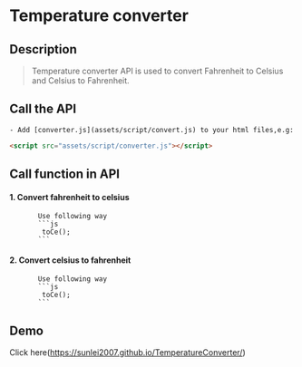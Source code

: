 # Temperature converter
## Description
  > Temperature converter API is used to convert Fahrenheit to Celsius and Celsius to Fahrenheit.
## Call the API
	- Add [converter.js](assets/script/convert.js) to your html files,e.g:
```html
<script src="assets/script/converter.js"></script>
```
## Call function in API
#### 1. Convert fahrenheit to celsius
		   Use following way 
		   ```js
			toCe();
		   ```
#### 2. Convert celsius to fahrenheit
		   Use following way 
		   ```js
			toCe();
		   ```
## Demo
Click here(https://sunlei2007.github.io/TemperatureConverter/)